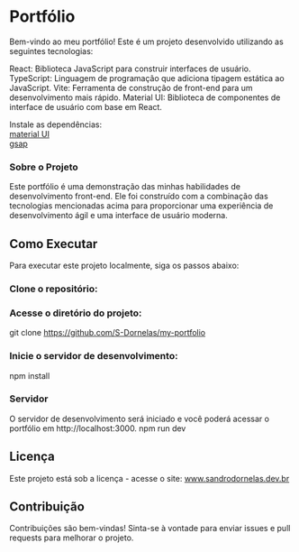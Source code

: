 # Portfólio

Bem-vindo ao meu portfólio! Este é um projeto desenvolvido utilizando as seguintes tecnologias:

React: Biblioteca JavaScript para construir interfaces de usuário.
TypeScript: Linguagem de programação que adiciona tipagem estática ao JavaScript.
Vite: Ferramenta de construção de front-end para um desenvolvimento mais rápido.
Material UI: Biblioteca de componentes de interface de usuário com base em React.


Instale as dependências:
</br>
[material UI](https://mui.com/)</br>
[gsap](https://gsap.com/)    


### Sobre o Projeto
Este portfólio é uma demonstração das minhas habilidades de desenvolvimento front-end. Ele foi construído com a combinação das tecnologias mencionadas acima para proporcionar uma experiência de desenvolvimento ágil e uma interface de usuário moderna.

## Como Executar
Para executar este projeto localmente, siga os passos abaixo:

### Clone o repositório:

### Acesse o diretório do projeto:
git clone https://github.com/S-Dornelas/my-portfolio


### Inicie o servidor de desenvolvimento:
npm install


### Servidor
O servidor de desenvolvimento será iniciado e você poderá acessar o portfólio em http://localhost:3000.
npm run dev


## Licença
Este projeto está sob a licença - acesse o site: www.sandrodornelas.dev.br

## Contribuição
Contribuições são bem-vindas! Sinta-se à vontade para enviar issues e pull requests para melhorar o projeto.

